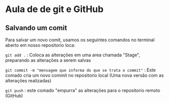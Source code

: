 # Aula de de git e GitHub

## Salvando um comit

Para salvar um novo comit, usamos os seguintes comandos no terminal aberto em nosso repositorio loca:

`git add .` : Coloca as alterações em uma area chamada "Stage", preparando as alterações a serem salvas

`git commit -m "mensagem que informa do que se trata o commit"` : Este comado cria um novo commit no repositorio local (Uma nova versão com as alterações realizadas)

`git push` : este comado "empurra" as alterações para o repositorio remoto (GitHub)
